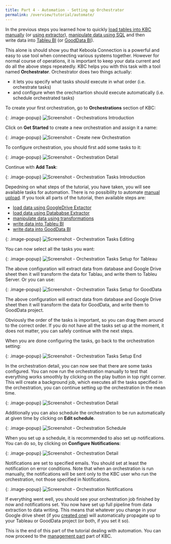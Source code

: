 ```yaml
---
title: Part 4 - Automation - Setting up Orchestrator
permalink: /overview/tutorial/automate/
---
```


In the previous steps you learned how to quickly
[load tables into KBC manually](/overview/tutorial/load/) 
(or [using extractor](/overview/tutorial/load/database/)), 
[manipulate data using SQL](/overview/tutorial/manipulate/) and then  
write data into [Tableu BI](/overview/tutorial/write/) (or [GoodData BI](/overview/tutorial/write/gooddata/)).
 
This alone is should show you that Keboola Connection is a powerful and easy to use tool when 
connecting various systems together. However for normal course of operations, it is important to keep your
data current and do all the above steps repeatedly. KBC helps you with this task with a tool named
**Orchestrator**. Orchestrator does two things actually:

- it lets you specify what tasks should execute in what order (i.e. orchestrate tasks)
- and configure when the orechstartion should execute automatically (i.e. schedule orchestrated tasks)

To create your first orchestration, go to **Orchestrations** section of KBC:

{: .image-popup}
![Screenshot - Orchestrations Introduction](/overview/tutorial/automate/orchestrator-intro.png)

Click on **Get Started** to create a new orchestration and assign it a name:

{: .image-popup}
![Screenshot - Create new Orchestration](/overview/tutorial/automate/orchestrator-create-new.png)

To configure orchestration, you should first add some tasks to it:

{: .image-popup}
![Screenshot - Orchestration Detail](/overview/tutorial/automate/orchestration-detail-1.png)

Continue with **Add Task**:

{: .image-popup}
![Screenshot - Orchestration Tasks Introduction](/overview/tutorial/automate/orchestration-tasks-1.png)

Depedning on what steps of the tutorial, you have taken, you will see available tasks for automation. There 
is no possibility to automate [manual upload](/overview/tutorial/load/). If you took all parts of the tutorial,
then available steps are:

- [load data using GoogleDrive Extactor](/overview/tutorial/load/googledrive/)
- [load data using Datababse Extractor](/overview/tutorial/load/database/)
- [manipulate data using transformations](/overview/tutorial/manipulate/)
- [write data into Tableu BI](/overview/tutorial/write/)
- [write data into GoodData BI](/overview/tutorial/write/gooddata/)

{: .image-popup}
![Screenshot - Orchestration Tasks Editing](/overview/tutorial/automate/orchestration-tasks-2.png)

You can now select all the tasks you want: 

{: .image-popup}
![Screenshot - Orchestration Tasks Setup for Tableau](/overview/tutorial/automate/orchestration-tasks-setup-1.png)

The above configuration will extract data from database and Google Drive sheet then it will transform
the data for Tablau, and write them to Tableu Server. Or you can use:

{: .image-popup}
![Screenshot - Orchestration Tasks Setup for GoodData](/overview/tutorial/automate/orchestration-tasks-setup-2.png)

The above configuration will extract data from database and Google Drive sheet then it will transform
the data for GoodData, and write them to GoodData project.

Obviously the order of the tasks is important,
so you can drag them around to the correct order. If you do not have all the tasks set up at the moment, 
it does not matter, you can safely continue with the next steps.

When you are done configuring the tasks, go back to the orchestration setting:

{: .image-popup}
![Screenshot - Orchestration Tasks Setup End](/overview/tutorial/automate/orchestration-tasks-setup-3.png)

In the orchestration detail, you can now see that there are some tasks configured. You can now run the 
orchestration manually to test that everything works smoothly by clicking on the play button in top right corner.
This will create a background job, which executes all the tasks specified in the orchestration, you can 
continue setting up the orchestration in the mean time.

{: .image-popup}
![Screenshot - Orchestration Detail](/overview/tutorial/automate/orchestration-detail-2.png)

Additionally you can also schedule the orchestration to be run automatically at given time by clicking on
**Edit schedule**. 

{: .image-popup}
![Screenshot - Orchestration Schedule](/overview/tutorial/automate/orchestration-schedule.png)

When you set up a schedule, it is recommended to also set up notifications. You can do so, by clicking
on **Configure Notifications**:

{: .image-popup}
![Screenshot - Orchestration Detail](/overview/tutorial/automate/orchestration-detail-3.png)

Notifications are set to specified emails. You should set at least the notification on error conditions.
Note that when an orchestration is run manually, the notifications will be sent only to the KBC user who
run the orchestration, not those specified in Notifications.

{: .image-popup}
![Screenshot - Orchestration Notifications](/overview/tutorial/automate/orchestration-notifications.png)

If everything went well, you should see your orchestration job finished by now and notifications set. You now
have set up full pipeline from data extraction to data writing. This means that whatever you change in your 
Google drive sheet (if you [created one](/overview/tutorial/load/googledrive/)) will automatically propagate
up to your Tableau or GoodData project (or both, if you set it so).   

This is the end of this part of the tutorial dealing with automation. You can now proceed to the 
[management part](/overview/tutorial/management/) part of KBC. 
